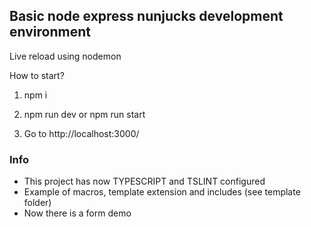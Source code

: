 
## Basic node express nunjucks development environment

Live reload using nodemon

How to start? 
1. npm i 

2. npm run dev or npm run start

3. Go to http://localhost:3000/

### Info
- This project has now TYPESCRIPT and TSLINT configured
- Example of macros, template extension and includes (see template folder)
- Now there is a form demo 
